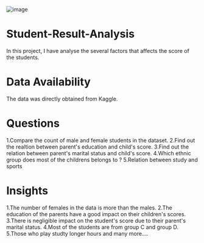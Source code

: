 ![image](https://github.com/7shivam10/Student-Result-Analysis/assets/109152864/ca43e309-3bd3-49b4-8dda-57b83fa8300e)


# Student-Result-Analysis

In this project, I have analyse the several factors that affects the score of the students.

# Data Availability
The data was directly obtained from Kaggle.

# Questions
1.Compare the count of male and female students in the dataset.
2.Find out the realtion between parent's education and child's score.
3.Find out the relation between parent's marital status and child's score.
4.Which ethnic group does most of the childrens belongs to ?
5.Relation between study and sports

# Insights
1.The number of females in the data is more than the males.
2.The education of the parents have a good impact on their children's scores.
3.There is negligible impact on the student's score due to their parent's marital status.
4.Most of the students are from group C and group D.
5.Those who play studty longer hours
and many more....

